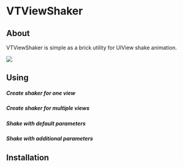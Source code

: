VTViewShaker
=======


## About
VTViewShaker is simple as a brick utility for UIView shake animation.

![](example.gif)

## Using
##### Create shaker for one view

##### Create shaker for multiple views


##### Shake with default parameters

##### Shake with additional parameters

## Installation

